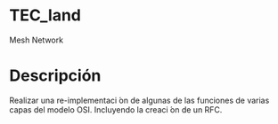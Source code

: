 # TEC_land
Mesh Network

# Descripción
Realizar una re-implementaci ́on de algunas de las funciones de varias capas del modelo OSI. Incluyendo la creaci ́on de un RFC.

